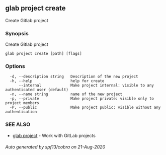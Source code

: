 ## glab project create

Create Gitlab project

### Synopsis

Create Gitlab project

```
glab project create [path] [flags]
```

### Options

```
  -d, --description string   Description of the new project
  -h, --help                 help for create
      --internal             Make project internal: visible to any authenticated user (default)
  -n, --name string          name of the new project
  -p, --private              Make project private: visible only to project members
  -P, --public               Make project public: visible without any authentication
```

### SEE ALSO

* [glab project](glab_project.md)	 - Work with GitLab projects

###### Auto generated by spf13/cobra on 21-Aug-2020
